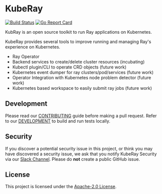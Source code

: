 # KubeRay

[![Build Status](https://github.com/ray-project/kuberay/workflows/Go-build-and-test/badge.svg)](https://github.com/ray-project/kuberay/actions)
[![Go Report Card](https://goreportcard.com/badge/github.com/ray-project/kuberay)](https://goreportcard.com/report/github.com/ray-project/kuberay)

KubRay is an open source toolkit to run Ray applications on Kubernetes.

KubeRay provides several tools to improve running and managing Ray's experience on Kubernetes.

- Ray Operator
- Backend services to create/delete cluster resources (incubating)
- Kubectl plugin/CLI to operate CRD objects (future work)
- Kubernetes event dumper for ray clusters/pod/services (future work)
- Operator Integration with Kubernetes node problem detector (future work)
- Kubernetes based workspace to easily submit ray jobs (future work)

## Development

Please read our [CONTRIBUTING](CONTRIBUTING.md) guide before making a pull request. Refer to our [DEVELOPMENT](./ray-operator/DEVELOPMENT.md) to build and run tests locally.

## Security

If you discover a potential security issue in this project, or think you may
have discovered a security issue, we ask that you notify KubeRay Security via our
[Slack Channel](https://ray-distributed.slack.com/archives/C02GFQ82JPM).
Please do **not** create a public GitHub issue.

## License

This project is licensed under the [Apache-2.0 License](LICENSE).
